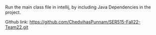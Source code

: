 Run the main class file in intellij, by including Java Dependencies in the project.

Github link: https://github.com/ChedvihasPunnam/SER515-Fall22-Team22.git


